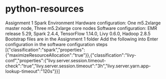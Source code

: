 # python-resources
Assignment 1
Spark Environment
Hardware configuration: One m5.2xlarge master node, Three m5.2xlarge core nodes
Software configuration: EMR release 5.29, Spark 2.4.4, TensorFlow 1.14.0, Livy 0.6.0, Hadoop 2.8.5
Bootstrap files are in the Assignment 1 folder 
Add the following into Enter configuration in the software configuration steps
[{"classification":"spark","properties":{"maximizeResourceAllocation":"true"}},{"classification":"livy-conf","properties":{"livy.server.session.timeout-check":"true","livy.server.session.timeout":"3h","livy.server.yarn.app-lookup-timeout":"120s"}}]
